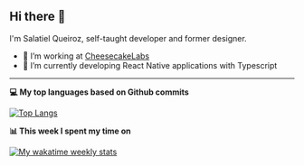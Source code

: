 ## Hi there 👋

I'm Salatiel Queiroz, self-taught developer and former designer.

- 🔭 I’m working at [CheesecakeLabs](https://github.com/CheesecakeLabs)
- 📱 I’m currently developing React Native applications with Typescript

----------

**💻 My top languages based on Github commits**

[![Top Langs](https://github-readme-stats.vercel.app/api/top-langs/?username=qsalatiel&layout=compact&hide_title=true)](https://github.com/anuraghazra/github-readme-stats)

**📊 This week I spent my time on**

[![My wakatime weekly stats](https://github-readme-stats.vercel.app/api/wakatime?username=salatielq&layout=compact&hide_title=true)](https://github.com/anuraghazra/github-readme-stats)

